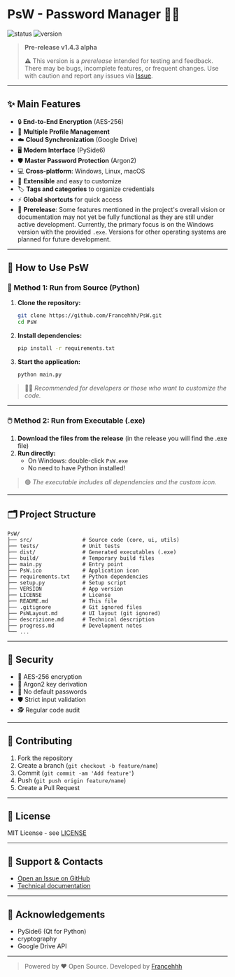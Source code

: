 # PsW - Password Manager 🚀🔐

![status](https://img.shields.io/badge/status-prerelease-yellow) ![version](https://img.shields.io/badge/version-v1.4.3--alpha-blue)

> **Pre-release v1.4.3 alpha**
>
> ⚠️ This version is a *prerelease* intended for testing and feedback. There may be bugs, incomplete features, or frequent changes. Use with caution and report any issues via [Issue](https://github.com/Francehhh/PsW/issues).

---

## ✨ Main Features

- 🔒 **End-to-End Encryption** (AES-256)
- 👤 **Multiple Profile Management**
- ☁️ **Cloud Synchronization** (Google Drive)
- 🖥️ **Modern Interface** (PySide6)
- 🛡️ **Master Password Protection** (Argon2)
- 💻 **Cross-platform**: Windows, Linux, macOS
- 🧩 **Extensible** and easy to customize
- 🏷️ **Tags and categories** to organize credentials
- ⚡ **Global shortcuts** for quick access
- 🧪 **Prerelease**: Some features mentioned in the project's overall vision
 or documentation may not yet be fully functional as they are still under
 active development.
 Currently, the primary focus is on the Windows version with the provided
 `.exe`. Versions for other operating systems are planned for future development.

---

## 🚀 How to Use PsW

### 🐍 Method 1: Run from Source (Python)

1. **Clone the repository:**
   ```bash
   git clone https://github.com/Francehhh/PsW.git
   cd PsW
   ```
2. **Install dependencies:**
   ```bash
   pip install -r requirements.txt
   ```
3. **Start the application:**
   ```bash
   python main.py
   ```

> 👨‍💻 *Recommended for developers or those who want to customize the code.*

---

### 🖱️ Method 2: Run from Executable (.exe)

1. **Download the files from the release** (in the release you will find the .exe file)
2. **Run directly:**
   - On Windows: double-click `PsW.exe`
   - No need to have Python installed!

> 🟢 *The executable includes all dependencies and the custom icon.*

---

## 🗂️ Project Structure

```text
PsW/
├── src/                # Source code (core, ui, utils)
├── tests/              # Unit tests
├── dist/               # Generated executables (.exe)
├── build/              # Temporary build files
├── main.py             # Entry point
├── PsW.ico             # Application icon
├── requirements.txt    # Python dependencies
├── setup.py            # Setup script
├── VERSION             # App version
├── LICENSE             # License
├── README.md           # This file
├── .gitignore          # Git ignored files
├── PsWLayout.md        # UI layout (git ignored)
├── descrizione.md      # Technical description
├── progress.md         # Development notes
└── ...
```

---

## 🔐 Security

- 🔑 AES-256 encryption
- 🧬 Argon2 key derivation
- 🚫 No default passwords
- 🛡️ Strict input validation
- 🕵️ Regular code audit

---

## 🤝 Contributing

1. Fork the repository
2. Create a branch (`git checkout -b feature/name`)
3. Commit (`git commit -am 'Add feature'`)
4. Push (`git push origin feature/name`)
5. Create a Pull Request

---

## 📜 License

MIT License - see [LICENSE](LICENSE)

---

## 💬 Support & Contacts

- [Open an Issue on GitHub](https://github.com/Francehhh/PsW/issues)
- [Technical documentation](descrizione.md)

---

## 🙏 Acknowledgements

- PySide6 (Qt for Python)
- cryptography
- Google Drive API

---

> Powered by ❤️ Open Source. Developed by [Francehhh](https://github.com/Francehhh/PsW)
